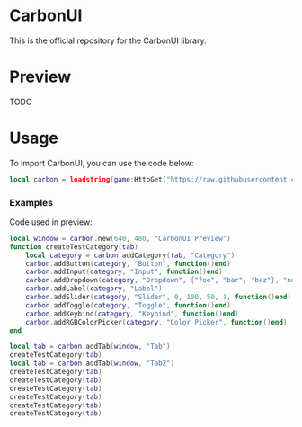 # CarbonUI
This is the official repository for the CarbonUI library.

# Preview
TODO
# Usage
To import CarbonUI, you can use the code below:
```lua
local carbon = loadstring(game:HttpGet("https://raw.githubusercontent.com/WoffleTbh/CarbonUI/main/carbonui.lua"))()
```
### Examples
Code used in preview:
```lua
local window = carbon.new(640, 480, "CarbonUI Preview")
function createTestCategory(tab)
    local category = carbon.addCategory(tab, "Category")
    carbon.addButton(category, "Button", function()end)
    carbon.addInput(category, "Input", function()end)
    carbon.addDropdown(category, "Dropdown", {"foo", "bar", "baz"}, "none", function()end)
    carbon.addLabel(category, "Label")
    carbon.addSlider(category, "Slider", 0, 100, 50, 1, function()end)
    carbon.addToggle(category, "Toggle", function()end)
    carbon.addKeybind(category, "Keybind", function()end)
    carbon.addRGBColorPicker(category, "Color Picker", function()end)
end

local tab = carbon.addTab(window, "Tab")
createTestCategory(tab)
local tab = carbon.addTab(window, "Tab2")
createTestCategory(tab)
createTestCategory(tab)
createTestCategory(tab)
createTestCategory(tab)
createTestCategory(tab)
createTestCategory(tab)
```

